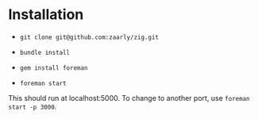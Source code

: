 # Installation

* `git clone git@github.com:zaarly/zig.git`

* `bundle install`

* `gem install foreman`

* `foreman start`

This should run at localhost:5000. To change to another port, use `foreman start -p 3000`.

